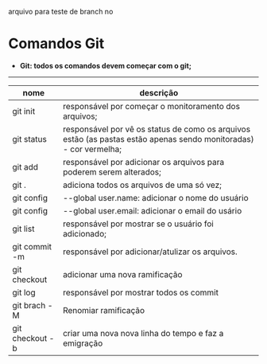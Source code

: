 arquivo para teste de branch no 

# Comandos Git 

- **Git: todos os comandos devem começar com o git;**

---

| nome | descrição |
| -- | -- |
| git init |responsável por começar o monitoramento dos arquivos; 
| git status  |responsável por vê os status de como os arquivos estão (as pastas estão apenas sendo monitoradas) - cor vermelha;
| git add | responsável por adicionar os arquivos para poderem serem alterados; 
| git . | adiciona todos os arquivos de uma só vez;
| git config | --global user.name: adicionar o nome do usuário 
| git config | --global user.email: adicionar o email do usário 
| git list | responsável por mostrar se o usuário foi adicionado; 
| git commit -m | responsável por adicionar/atulizar os arquivos. 
| git checkout | adicionar uma nova ramificação 
| git log | responsável por mostrar todos os commit 
| git brach -M | Renomiar ramificação 
| git checkout -b | criar uma nova nova linha do tempo e faz a emigração 